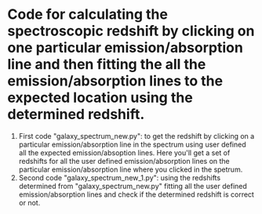 # Code for calculating the spectroscopic redshift by clicking on one particular emission/absorption line and then fitting the all the emission/absorption lines to the expected location using the determined redshift.
1. First code "galaxy_spectrum_new.py": to get the redshift by clicking on a particular emission/absorption line in the spectrum using user defined all the expected emission/absoption lines. Here you'll get a set of redshifts for all the user defined emission/absorption lines on the particular emission/absorption line where you clicked in the spetrum.
2. Second code "galaxy_spectrum_new_1.py": using the redshifts determined from "galaxy_spectrum_new.py" fitting all the user defined emission/absorption lines and check if the determined redshift is correct or not.
